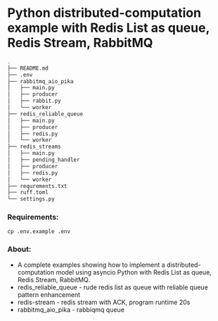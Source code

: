 # Python distributed-computation example with Redis List as queue, Redis Stream, RabbitMQ

```bash
.
├── README.md
├── .env
├── rabbitmq_aio_pika
│   ├── main.py
│   ├── producer
│   ├── rabbit.py
│   └── worker
├── redis_reliable_queue
│   ├── main.py
│   ├── producer
│   ├── redis.py
│   └── worker
├── redis_streams
│   ├── main.py
│   ├── pending_handler
│   ├── producer
│   ├── redis.py
│   └── worker
├── requrements.txt
├── ruff.toml
└── settings.py
```

### Requirements:
`cp .env.example .env`

### About:
- A complete examples showing how to implement a distributed-computation model using asyncio Python with Redis List as queue, Redis Stream, RabbitMQ.
- redis_reliable_queue - rude redis list as queue with reliable queue pattern enhancement
- redis-stream  - redis stream with ACK, program runtime 20s
- rabbitmq_aio_pika - rabbiqmq queue
